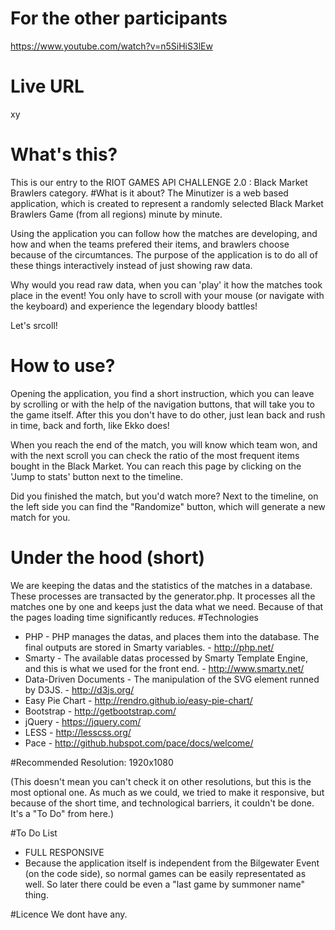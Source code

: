 # For the other participants
https://www.youtube.com/watch?v=n5SiHiS3lEw
# Live URL
xy
# What's this?
This is our entry to the RIOT GAMES API CHALLENGE 2.0 : Black Market Brawlers category.
#What is it about?
The Minutizer is a web based application, which is created to represent a randomly selected Black Market Brawlers Game (from all regions) minute by minute. 

Using the application you can follow how the matches are developing, and how and when the teams prefered their items, and brawlers choose because of the circumtances. The purpose of the application is to do all of these things interactively instead of just showing raw data. 

Why would you read raw data, when you can 'play' it how the matches took place in the event! You only have to scroll with your mouse (or navigate with the keyboard) and experience the legendary bloody battles!

Let's srcoll!
# How to use?
Opening the application, you find a short instruction, which you can leave by scrolling or with the help of the navigation buttons, that will take you to the game itself. After this you don't have to do other, just lean back and rush in time, back and forth, like Ekko does!

When you reach the end of the match, you will know which team won, and with the next scroll you can check the ratio of the most frequent items bought in the Black Market. You can reach this page by clicking on the 'Jump to stats' button next to the timeline.

Did you finished the match, but you'd watch more? Next to the timeline, on the left side you can find the "Randomize" button, which will generate a new match for you.

# Under the hood (short)
We are keeping the datas and the statistics of the matches in a database. These processes are transacted by the generator.php. It processes all the matches one by one and keeps just the data what we need. Because of that the pages loading time significantly reduces.
#Technologies
- PHP - PHP manages the datas, and places them into the database. The final outputs are stored in Smarty variables. - http://php.net/
- Smarty - The available datas processed by Smarty Template Engine, and this is what we used for the front end. - http://www.smarty.net/
- Data-Driven Documents - The manipulation of the SVG element runned by D3JS. - http://d3js.org/
- Easy Pie Chart - http://rendro.github.io/easy-pie-chart/
- Bootstrap - http://getbootstrap.com/
- jQuery - https://jquery.com/
- LESS - http://lesscss.org/
- Pace - http://github.hubspot.com/pace/docs/welcome/

#Recommended Resolution:
1920x1080

(This doesn't mean you can't check it on other resolutions, but this is the most optional one. As much as we could, we tried to make it responsive, but because of the short time, and technological barriers, it couldn't be done. It's a "To Do" from here.)

#To Do List
- FULL RESPONSIVE
- Because the application itself is independent from the Bilgewater Event (on the code side), so normal games can be easily representated as well. So later there could be even a "last game by summoner name" thing.

#Licence
We dont have any.
